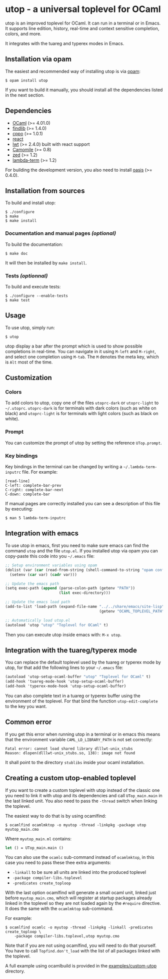 utop - a universal toplevel for OCaml
=====================================

utop is an improved toplevel for OCaml. It can run in a terminal or
in Emacs. It supports line edition, history, real-time and context
sensitive completion, colors, and more.

It integrates with the tuareg and typerex modes in Emacs.

Installation via opam
---------------------

The easiest and recommended way of installing utop is via
[opam](https://opam.ocaml.org/):

    $ opam install utop

If you want to build it manually, you should install all the
dependencies listed in the next section.

Dependencies
------------

* [OCaml](http://caml.inria.fr/ocaml/) (>= 4.01.0)
* [findlib](http://projects.camlcity.org/projects/findlib.html) (>= 1.4.0)
* [cppo](mjambon.com/cppo.html) (>= 1.0.1)
* [react](http://erratique.ch/software/react)
* [lwt](http://ocsigen.org/lwt/) (>= 2.4.0) built with react support
* [Camomile](http://github.com/yoriyuki/Camomile) (>= 0.8)
* [zed](http://github.com/diml/zed) (>= 1.2)
* [lambda-term](http://github.com/diml/lambda-term) (>= 1.2)

For building the development version, you also need to install
[oasis](http://oasis.forge.ocamlcore.org/) (>= 0.4.0).

Installation from sources
-------------------------

To build and install utop:

    $ ./configure
    $ make
    $ make install

### Documentation and manual pages _(optional)_

To build the documentation:

    $ make doc

It will then be installed by `make install`.

### Tests _(optionnal)_

To build and execute tests:

    $ ./configure --enable-tests
    $ make test

Usage
-----

To use utop, simply run:

    $ utop

utop display a bar after the prompt which is used to show possible
completions in real-time. You can navigate in it using `M-left` and
`M-right`, and select one completion using `M-tab`. The `M` denotes
the meta key, which is `Alt` most of the time.

Customization
-------------

### Colors

To add colors to utop, copy one of the files `utoprc-dark` or
`utoprc-light` to `~/.utoprc`. `utoprc-dark` is for terminals with
dark colors (such as white on black) and `utoprc-light` is for
terminals with light colors (such as black on white).

### Prompt

You can customize the prompt of utop by setting the reference
`UTop.prompt`.

### Key bindings

Key bindings in the terminal can be changed by writing a
`~/.lambda-term-inputrc` file. For example:

    [read-line]
    C-left: complete-bar-prev
    C-right: complete-bar-next
    C-down: complete-bar

If manual pages are correctly installed you can see a description of
this file by executing:

    $ man 5 lambda-term-inputrc

Integration with emacs
----------------------

To use utop in emacs, first you need to make sure emacs can find the
command `utop` and the file `utop.el`. If you installed utop via opam
you can copy-paste this code into you `~/.emacs` file:

```scheme
;; Setup environment variables using opam
(dolist (var (car (read-from-string (shell-command-to-string "opam config env --sexp"))))
  (setenv (car var) (cadr var)))

;; Update the emacs path
(setq exec-path (append (parse-colon-path (getenv "PATH"))
                        (list exec-directory)))

;; Update the emacs load path
(add-to-list 'load-path (expand-file-name "../../share/emacs/site-lisp"
                                          (getenv "OCAML_TOPLEVEL_PATH")))

;; Automatically load utop.el
(autoload 'utop "utop" "Toplevel for OCaml" t)
```

Then you can execute utop inside emacs with: `M-x utop`.

Integration with the tuareg/typerex mode
----------------------------------------

You can replace the default toplevel used by the tuareg or typerex
mode by utop, for that add the following lines to your `~/.emacs` file:

```scheme
(autoload 'utop-setup-ocaml-buffer "utop" "Toplevel for OCaml" t)
(add-hook 'tuareg-mode-hook 'utop-setup-ocaml-buffer)
(add-hook 'typerex-mode-hook 'utop-setup-ocaml-buffer)
```

You can also complete text in a tuareg or typerex buffer using the
environment of the toplevel. For that bind the function
`utop-edit-complete` to the key you want.

Common error
------------

If you get this error when running utop in a terminal or in emacs this
means that the environment variable `CAML_LD_LIBRARY_PATH` is not set
correctly:

    Fatal error: cannot load shared library dlllwt-unix_stubs
    Reason: dlopen(dlllwt-unix_stubs.so, 138): image not found

It shall point to the directory `stublibs` inside your ocaml installation.

Creating a custom utop-enabled toplevel
---------------------------------------

If you want to create a custom toplevel with utop instead of the
classic one you need to link it with utop and its dependencies and
call `UTop_main.main` in the last linked unit. You also need to pass
the `-thread` switch when linking the toplevel.

The easiest way to do that is by using ocamlfind:

    $ ocamlfind ocamlmktop -o myutop -thread -linkpkg -package utop myutop_main.cmo

Where `myutop_main.ml` contains:

```ocaml
let () = UTop_main.main ()
```

You can also use the `ocamlc` sub-command instead of `ocamlmktop`, in
this case you need to pass these thee extra arguments:

* `-linkall` to be sure all units are linked into the produced toplevel
* `-package compiler-libs.toplevel`
* `-predicates create_toploop`

With the last option ocamlfind will generate a small ocaml unit,
linked just before `myutop_main.cmo`, which will register at startup
packages already linked in the toplevel so they are not loaded again
by the `#require` directive. It does the same with the `ocamlmktop`
sub-command.

For example:

    $ ocamlfind ocamlc -o myutop -thread -linkpkg -linkall -predicates create_toploop \
        -package compiler-libs.toplevel,utop myutop.cmo

Note that if you are not using ocamlfind, you will need to do that
yourself. You have to call `Topfind.don't_load` with the list of all
packages linked with the toplevel.

A full example using ocamlbuild is provided in the
[examples/custom-utop](examples/custom-utop) directory.
